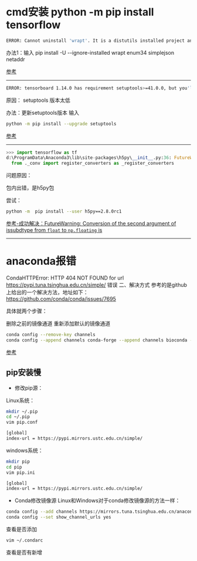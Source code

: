 
# cmd安装 python -m pip install tensorflow

```bash
ERROR: Cannot uninstall 'wrapt'. It is a distutils installed project and thus we cannot accurately determine which files belong to it which would lead to only a partial uninstall.
```
办法1：输入 pip install -U --ignore-installed wrapt enum34 simplejson netaddr

[参考](https://www.cnblogs.com/xiaowei2092/p/11025155.html)

 
---
```bash
ERROR: tensorboard 1.14.0 has requirement setuptools>=41.0.0, but you'll have setuptools 39.1.0 which is incompatible.
```
原因： setuptools 版本太低

办法：更新setuptools版本 输入 
```bash
python -m pip install --upgrade setuptools
```
[参考](https://www.cnblogs.com/conver/p/11141176.html)

---

```python
>>> import tensorflow as tf
d:\ProgramData\Anaconda3\lib\site-packages\h5py\__init__.py:36: FutureWarning: Conversion of the second argument of issubdtype from `float` to `np.floating` is deprecated. In future, it will be treated as `np.float64 == np.dtype(float).type`.
  from ._conv import register_converters as _register_converters

```
问题原因：   

包内出错，是h5py包

尝试：
```bash
python -m  pip install --user h5py==2.8.0rc1
```
[参考-成功解决：FutureWarning: Conversion of the second argument of issubdtype from `float` to `np.floating` is](https://www.cnblogs.com/guohaoblog/p/9391929.html)



---
# anaconda报错

CondaHTTPError: HTTP 404 NOT FOUND for url https://pypi.tuna.tsinghua.edu.cn/simple/ 错误
二、解决方式
参考的是github上给出的一个解决方法，地址如下：
https://github.com/conda/conda/issues/7695

具体就两个步骤：

删除之前的镜像通道
重新添加默认的镜像通道
```bash
conda config --remove-key channels
conda config --append channels conda-forge --append channels bioconda --append channels defaults
```
[参考](https://blog.csdn.net/weixin_41010198/article/details/88740150)



## pip安装慢


- 修改pip源：

Linux系统：
```bash
mkdir ~/.pip
cd ~/.pip
vim pip.conf
```

```bash
[global]
index-url = https://pypi.mirrors.ustc.edu.cn/simple/
```

windows系统：
```bash
mkdir pip
cd pip
vim pip.ini
```
```bash
[global]
index-url = https://pypi.mirrors.ustc.edu.cn/simple/
```



- Conda修改镜像源 
Linux和Windows对于conda修改镜像源的方法一样：
```bash
conda config --add channels https://mirrors.tuna.tsinghua.edu.cn/anaconda/pkgs/free/
conda config --set show_channel_urls yes
```
查看是否添加
```bash
vim ~/.condarc
```
查看是否有新增